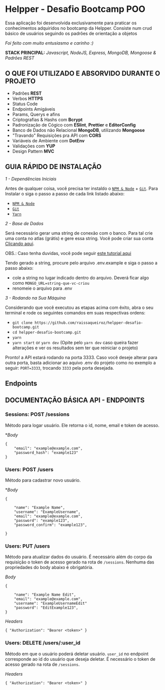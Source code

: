 # Helpper - Desafio Bootcamp POO

Essa aplicação foi desenvolvida exclusivamente para praticar os conhecimentos adquiridos no bootcamp da Helpper. Consiste num crud básico de usuários seguindo os padrões de orientação a objetos

_Foi feito com muito entusiasmo e carinho :)_


**STACK PRINCIPAL:** *Javascript, NodeJS, Express, MongoDB, Mongoose & Padrões REST*

## O QUE FOI UTILIZADO E ABSORVIDO DURANTE O PROJETO

- Padrões **REST**
- Verbos **HTTPS**
- Status Code
- Endpoints Amigáveis
- Params, Querys e afins
- Criptografias & Hashs com **Bcrypt**
- Padronização de Cógico com **ESlint**, **Prettier** e **EditorConfig**
- Banco de Dados não Relacional **MongoDB**, utilizando **Mongoose**
- "Travando" Requisições pra API com **CORS**
- Variáveis de Ambiente com **DotEnv**
- Validações com **YUP**
- Design Pattern **MVC**

## GUIA RÁPIDO DE INSTALAÇÃO

*1 - Dependências Iniciais*

Antes de qualquer coisa, você precisa ter instaldo o [`NPM & Node`](https://nodejs.org/en/) + [`Git`](https://git-scm.com/). Para Instalar o  siga o passo a passo de cada link listado abaixo:


- [`NPM & Node`](https://nodejs.org/en/)
- [`Git`](https://git-scm.com/)
- [`Yarn`](https://yarnpkg.com/)

*2 - Base de Dados*

Será necessário gerar uma string de conexão com o banco. Para tal crie uma conta no atlas (grátis) e gere essa string. Você pode criar sua conta [Clicando aqui](https://www.mongodb.com/cloud/atlas/register).

OBS.: Caso tenha duvidas, você pode seguir [este tutorial aqui](https://medium.com/reprogramabr/conectando-no-banco-de-dados-cloud-mongodb-atlas-bca63399693f)

Tendo gerado a string, procure pelo arquivo .env.example e siga o passo a passo abaixo:

- cole a string no lugar indicado dentro do arquivo. Deverá ficar algo como `MONGO_URL=string-que-vc-criou`
- renomeie o arquivo para .env

*3 - Rodando na Sua Máquina*

Considerando que você executou as etapas acima com êxito, abra o seu terminal e rode os seguintes comandos em suas respectivas ordens:

- `git clone https://github.com/raissaqueiroz/helpper-desafio-bootcamp.git`
- `cd helpper-desafio-bootcamp.git`
- `yarn`
- `yarn start` or `yarn dev` (Opite pelo `yarn dev` caso queira fazer alterações e ver os resultados sem ter que reiniciar o projeto)

Pronto! a API estará rodando na porta 3333. Caso você deseje alterar para outra porta, basta adicionar ao aquivo .env do projeto como no exemplo a seguir: `PORT=3333`, trocando `3333` pela porta desejada.

## Endpoints


## DOCUMENTAÇÃO BÁSICA API - ENDPOINTS

### Sessions: POST /sessions

Método para logar usuário. Ele retorna o id, nome, email e token de acesso.

**Body*
```
{
  	"email": "example@example.com",
  	"password_hash": "example123"
}

```

### Users: POST /users

Método para cadastrar novo usuário.

**Body*

```
{

	"name": "Example Name",
	"username": "ExampleUsername",
	"email": "example@example.com",
	"password": "example123",
	"password_confirm": "example123",

}

```

### Users: PUT /users

Método para atualizar dados do usuário. É necessário além do corpo da requisição o token de acesso gerado na rota de `/sessions`. Nenhuma das propriedades do body abaixo é obrigatória.

*Body*

```
{

	"name": "Example Name Edit",
	"email": "example@example.com",
	"username": "ExampleUsernameEdit"
	"password": "EditExample123",
}

```

*Headers*

```
{ "Authorization": "Bearer <token>" }

```


### Users: DELETE /users/:user_id

Método em que o usuário poderá deletar usuário. `user_id` no endpoint corresponde ao id do usuário que deseja deletar. É necessário o token de acesso gerado na rota de `/sessions`.

*Headers*

```
{ "Authorization": "Bearer <token>" }

```


